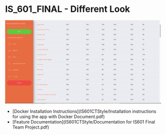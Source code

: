 # IS_601_FINAL - Different Look

![New Look](app/static/assets/img/NewLook.png)


* [Docker Installation Instructions](IS601CTStyle/Installation instructions for using the app with Docker Document.pdf)
* [Feature Documentation](IS601CTStyle/Documentation for IS601 Final Team Project.pdf)
